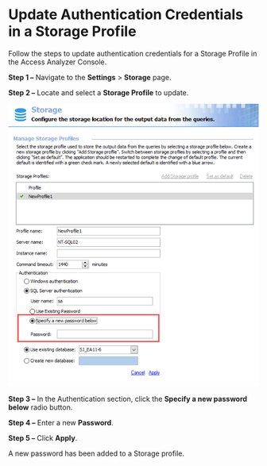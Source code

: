 # Update Authentication Credentials in a Storage Profile

Follow the steps to update authentication credentials for a Storage Profile in the Access Analyzer Console.

__Step 1 –__ Navigate to the __Settings__ > __Storage__ page.

__Step 2 –__ Locate and select a __Storage Profile__ to update.

![Specify a new password below option on Storage page](/static/img/product_docs/accessanalyzer/accessanalyzer/enterpriseauditor/admin/settings/storage/updateauth.png)

__Step 3 –__ In the Authentication section, click the __Specify a new password below__ radio button.

__Step 4 –__ Enter a new __Password__.

__Step 5 –__ Click __Apply__.

A new password has been added to a Storage profile.
